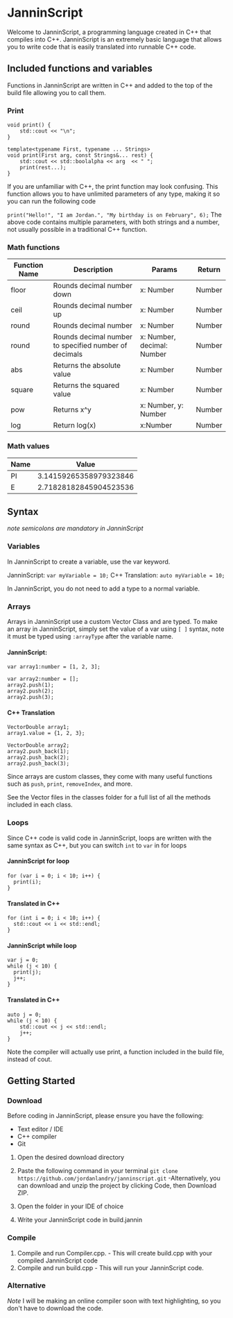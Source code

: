 # JanninScript

Welcome to JanninScript, a programming language created in C++ that compiles into C++.
JanninScript is an extremely basic language that allows you to write code that is easily translated into runnable C++ code.

## Included functions and variables

Functions in JanninScript are written in C++ and added to the top of the build file allowing you to call them.

### Print

```
void print() {
    std::cout << "\n";
}

template<typename First, typename ... Strings>
void print(First arg, const Strings&... rest) {
    std::cout << std::boolalpha << arg  << " ";
    print(rest...);
}
```

If you are unfamiliar with C++, the print function may look confusing.
This function allows you to have unlimited parameters of any type, making it so you can run the following code

`print("Hello!", "I am Jordan.", "My birthday is on February", 6);`
The above code contains multiple parameters, with both strings and a number, not usually possible in a traditional C++ function.

### Math functions

| Function Name | Description                                           | Params                     | Return |
| ------------- | ----------------------------------------------------- | -------------------------- | ------ |
| floor         | Rounds decimal number down                            | x: Number                  | Number |
| ceil          | Rounds decimal number up                              | x: Number                  | Number |
| round         | Rounds decimal number                                 | x: Number                  | Number |
| round         | Rounds decimal number to specified number of decimals | x: Number, decimal: Number | Number |
| abs           | Returns the absolute value                            | x: Number                  | Number |
| square        | Returns the squared value                             | x: Number                  | Number |
| pow           | Returns x^y                                           | x: Number, y: Number       | Number |
| log           | Return log(x)                                         | x:Number                   | Number |

### Math values

| Name | Value                  |
| ---- | ---------------------- |
| PI   | 3.14159265358979323846 |
| E    | 2.71828182845904523536 |

## Syntax

_note semicolons are mandatory in JanninScript_

### Variables

In JanninScript to create a variable, use the var keyword.

JanninScript: `var myVariable = 10;`
C++ Translation: `auto myVariable = 10;`

In JanninScript, you do not need to add a type to a normal variable.

### Arrays

Arrays in JanninScript use a custom Vector Class and are typed.
To make an array in JanninScript, simply set the value of a var using `[ ]` syntax, note it must be typed using `:arrayType` after the variable name.

#### JanninScript:

```
var array1:number = [1, 2, 3];

var array2:number = [];
array2.push(1);
array2.push(2);
array2.push(3);
```

#### C++ Translation

```
VectorDouble array1;
array1.value = {1, 2, 3};

VectorDouble array2;
array2.push_back(1);
array2.push_back(2);
array2.push_back(3);
```

Since arrays are custom classes, they come with many useful functions such as `push`, `print`, `removeIndex`, and more.

See the Vector files in the classes folder for a full list of all the methods included in each class.

### Loops

Since C++ code is valid code in JanninScript, loops are written with the same syntax as C++, but you can switch `int` to `var` in for loops

#### JanninScript for loop

```
for (var i = 0; i < 10; i++) {
  print(i);
}
```

#### Translated in C++

```
for (int i = 0; i < 10; i++) {
  std::cout << i << std::endl;
}
```

#### JanninScript while loop

```
var j = 0;
while (j < 10) {
  print(j);
  j++;
}
```

#### Translated in C++

```
auto j = 0;
while (j < 10) {
    std::cout << j << std::endl;
    j++;
}
```

Note the compiler will actually use print, a function included in the build file, instead of cout.

## Getting Started

### Download

Before coding in JanninScript, please ensure you have the following:

- Text editor / IDE
- C++ compiler
- Git

1. Open the desired download directory
2. Paste the following command in your terminal `git clone https://github.com/jordanlandry/janninscript.git` -Alternatively, you can download and unzip the project by clicking Code, then Download ZIP.

3. Open the folder in your IDE of choice
4. Write your JanninScript code in build.jannin

### Compile

1. Compile and run Compiler.cpp. - This will create build.cpp with your compiled JanninScript code
2. Compile and run build.cpp - This will run your JanninScript code.

### Alternative

_Note_ I will be making an online compiler soon with text highlighting, so you don't have to download the code.
